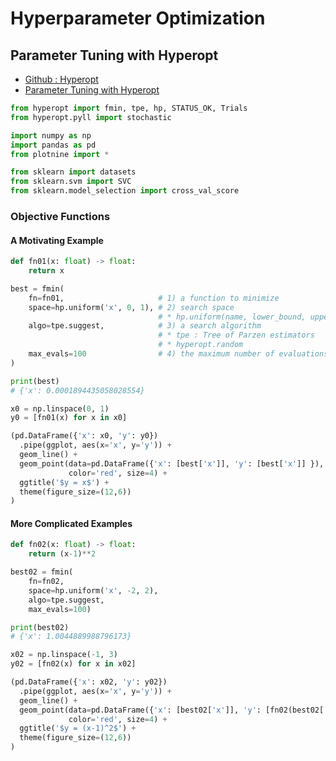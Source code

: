 # Hyperparameter Optimization

## Parameter Tuning with Hyperopt

- [Github : Hyperopt](https://github.com/hyperopt/hyperopt)
- [Parameter Tuning with Hyperopt](https://districtdatalabs.silvrback.com/parameter-tuning-with-hyperopt)

```python
from hyperopt import fmin, tpe, hp, STATUS_OK, Trials
from hyperopt.pyll import stochastic

import numpy as np
import pandas as pd
from plotnine import *

from sklearn import datasets
from sklearn.svm import SVC
from sklearn.model_selection import cross_val_score
```

### Objective Functions

#### A Motivating Example

```python
def fn01(x: float) -> float:
    return x

best = fmin(
    fn=fn01,                     # 1) a function to minimize
    space=hp.uniform('x', 0, 1), # 2) search space
                                 # * hp.uniform(name, lower_bound, upper_bound)
    algo=tpe.suggest,            # 3) a search algorithm
                                 # * tpe : Tree of Parzen estimators
                                 # * hyperopt.random
    max_evals=100                # 4) the maximum number of evaluations
)

print(best)
# {'x': 0.0001894435058028554}

x0 = np.linspace(0, 1)
y0 = [fn01(x) for x in x0]

(pd.DataFrame({'x': x0, 'y': y0})
  .pipe(ggplot, aes(x='x', y='y')) +
  geom_line() +
  geom_point(data=pd.DataFrame({'x': [best['x']], 'y': [best['x']] }),
             color='red', size=4) +
  ggtitle('$y = x$') +
  theme(figure_size=(12,6))
)
```

#### More Complicated Examples

```python
def fn02(x: float) -> float:
    return (x-1)**2

best02 = fmin(
    fn=fn02,
    space=hp.uniform('x', -2, 2),
    algo=tpe.suggest,
    max_evals=100)

print(best02)
# {'x': 1.0044889988796173}

x02 = np.linspace(-1, 3)
y02 = [fn02(x) for x in x02]

(pd.DataFrame({'x': x02, 'y': y02})
  .pipe(ggplot, aes(x='x', y='y')) +
  geom_line() +
  geom_point(data=pd.DataFrame({'x': [best02['x']], 'y': [fn02(best02['x'])] }),
             color='red', size=4) +
  ggtitle('$y = (x-1)^2$') +
  theme(figure_size=(12,6))
)
```
